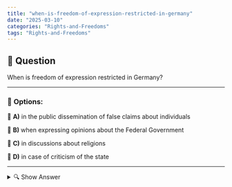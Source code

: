```yaml
---
title: "when-is-freedom-of-expression-restricted-in-germany"
date: "2025-03-10"
categories: "Rights-and-Freedoms"
tags: "Rights-and-Freedoms"
---
```


## 📌 **Question**

When is freedom of expression restricted in Germany?



---

### 📝 **Options:**

🔘 **A)** in the public dissemination of false claims about individuals

🔘 **B)** when expressing opinions about the Federal Government

🔘 **C)** in discussions about religions

🔘 **D)** in case of criticism of the state

---

<details>
  <summary>🔍 Show Answer</summary>

  <p>
💡  <b>Correct Answer:</b>  a
  </p>
  <p>
    📖<b>Explanation:</b>
    In Germany, freedom of expression is protected by the Basic Law, but there are legal limits to protect personal rights and public peace. For example, the dissemination of false allegations about persons is punishable by law (§ 186 StGB). Incitement to hatred, insults or Holocaust denial are also restricted. Criticism of the state and the government is generally permissible as long as it does not incite violence or is hostile to the constitution. Discussions about religions are allowed as long as they are not discriminatory or inflammatory. These restrictions serve to protect the democratic order and the rights of others.
  </p>
</details>
